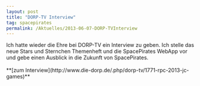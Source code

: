```yaml
---
layout: post
title: "DORP-TV Interview"
tag: spacepirates
permalink: /Aktuelles/2013-06-07-DORP-TVInterview
---
```



<p>Ich hatte wieder die Ehre bei DORP-TV ein Interview zu geben. Ich stelle das neue Stars und Sternchen Themenheft und die SpacePirates WebApp vor und gebe einen Ausblick in die Zukunft von SpacePirates.<br/>
<br/>
**[zum Interview](http://www.die-dorp.de/.php/dorp-tv/1771-rpc-2013-jc-games)**</p>

